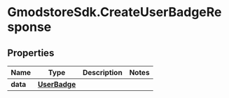 # GmodstoreSdk.CreateUserBadgeResponse

## Properties

Name | Type | Description | Notes
------------ | ------------- | ------------- | -------------
**data** | [**UserBadge**](UserBadge.md) |  | 


